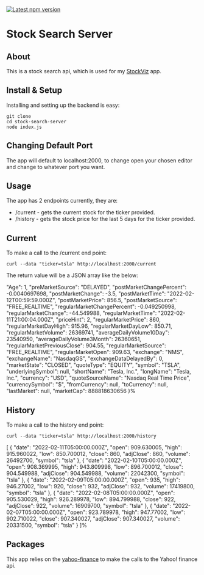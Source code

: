 [![Latest npm version](https://img.shields.io/npm/v/yahoo-finance?logo=npm)](https://www.npmjs.com/package/yahoo-finance)
# Stock Search Server

## About

This is a stock search api, which is used for my [StockViz](https://github.com/RyanSowden/stockviz) app.

## Install & Setup

Installing and setting up the backend is easy:

```
git clone 
cd stock-search-server
node index.js
```
## Changing Default Port
The app will default to localhost:2000, to change open your chosen editor and change to whatever port you want.

## Usage

The app has 2 endpoints currently, they are:

 * /current - gets the current stock for the ticker provided.
 * /history - gets the stock price for the last 5 days for the ticker provided.

## Current

To make a call to the /current end point:

``` curl --data "ticker=tsla" http://localhost:2000/current ```

The return value will be a JSON array like the below:

  "Age": 1,
  "preMarketSource": "DELAYED",
  "postMarketChangePercent": -0.0040697698,
  "postMarketChange": -3.5,
  "postMarketTime": "2022-02-12T00:59:59.000Z",
  "postMarketPrice": 856.5,
  "postMarketSource": "FREE_REALTIME",
  "regularMarketChangePercent": -0.049250998,
  "regularMarketChange": -44.549988,
  "regularMarketTime": "2022-02-11T21:00:04.000Z",
  "priceHint": 2,
  "regularMarketPrice": 860,
  "regularMarketDayHigh": 915.96,
  "regularMarketDayLow": 850.71,
  "regularMarketVolume": 26369741,
  "averageDailyVolume10Day": 23540950,
  "averageDailyVolume3Month": 26360651,
  "regularMarketPreviousClose": 904.55,
  "regularMarketSource": "FREE_REALTIME",
  "regularMarketOpen": 909.63,
  "exchange": "NMS",
  "exchangeName": "NasdaqGS",
  "exchangeDataDelayedBy": 0,
  "marketState": "CLOSED",
  "quoteType": "EQUITY",
  "symbol": "TSLA",
  "underlyingSymbol": null,
  "shortName": "Tesla, Inc.",
  "longName": "Tesla, Inc.",
  "currency": "USD",
  "quoteSourceName": "Nasdaq Real Time Price",
  "currencySymbol": "$",
  "fromCurrency": null,
  "toCurrency": null,
  "lastMarket": null,
  "marketCap": 888818630656
}% 

## History

To make a call to the history end point:

``` curl --data "ticker=tsla" http://localhost:2000/history ```

[
  {
    "date": "2022-02-11T05:00:00.000Z",
    "open": 909.630005,
    "high": 915.960022,
    "low": 850.700012,
    "close": 860,
    "adjClose": 860,
    "volume": 26492700,
    "symbol": "tsla"
  },
  {
    "date": "2022-02-10T05:00:00.000Z",
    "open": 908.369995,
    "high": 943.809998,
    "low": 896.700012,
    "close": 904.549988,
    "adjClose": 904.549988,
    "volume": 22042300,
    "symbol": "tsla"
  },
  {
    "date": "2022-02-09T05:00:00.000Z",
    "open": 935,
    "high": 946.27002,
    "low": 920,
    "close": 932,
    "adjClose": 932,
    "volume": 17419800,
    "symbol": "tsla"
  },
  {
    "date": "2022-02-08T05:00:00.000Z",
    "open": 905.530029,
    "high": 926.289978,
    "low": 894.799988,
    "close": 922,
    "adjClose": 922,
    "volume": 16909700,
    "symbol": "tsla"
  },
  {
    "date": "2022-02-07T05:00:00.000Z",
    "open": 923.789978,
    "high": 947.77002,
    "low": 902.710022,
    "close": 907.340027,
    "adjClose": 907.340027,
    "volume": 20331500,
    "symbol": "tsla"
  }
]%              
             
## Packages

This app relies on the [yahoo-finance](https://www.npmjs.com/package/yahoo-finance) to make the calls to the Yahoo! finance api.



